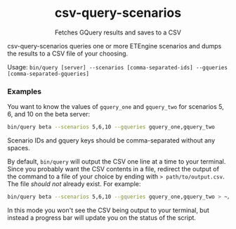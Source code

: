 <h1 align="center">csv-query-scenarios</h1>
<p align="center">Fetches GQuery results and saves to a CSV</p>

csv-query-scenarios queries one or more ETEngine scenarios and dumps the results
to a CSV file of your choosing.

Usage: `bin/query [server] --scenarios [comma-separated-ids] --gqueries [comma-separated-gqueries]`

### Examples

You want to know the values of `gquery_one` and `gquery_two` for scenarios 5, 6,
and 10 on the beta server:

```sh
bin/query beta --scenarios 5,6,10 --gqueries gquery_one,gquery_two
```

Scenario IDs and gquery keys should be comma-separated without any spaces.

By default, `bin/query` will output the CSV one line at a time to your terminal.
Since you probably want the CSV contents in a file, redirect the output of the
command to a file of your choice by ending with `> path/to/output.csv`. The
file _should not_ already exist. For example:

```sh
bin/query beta --scenarios 5,6,10 --gqueries gquery_one,gquery_two > ~/Documents/output.csv
```

In this mode you won't see the CSV being output to your terminal, but instead a
progress bar will update you on the status of the script.
